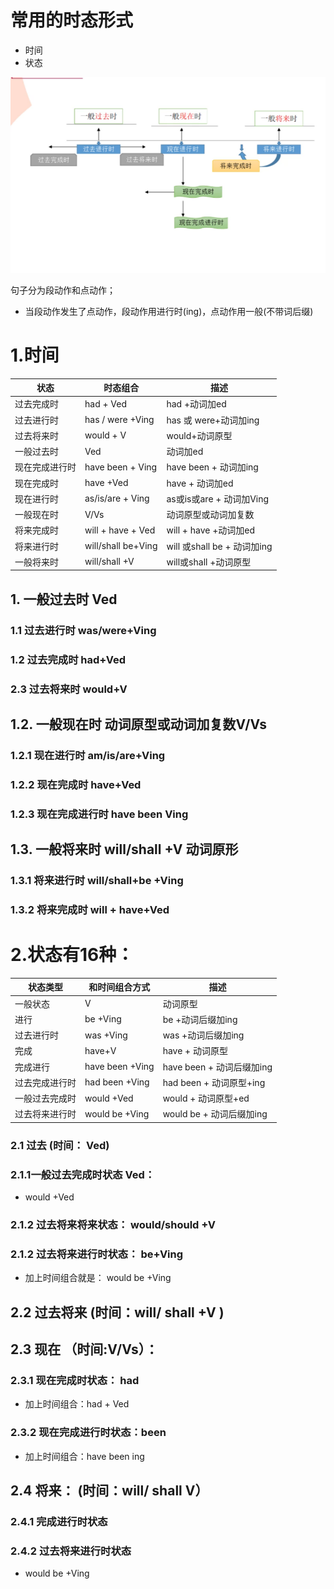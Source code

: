 # 常用的时态形式
- 时间
- 状态

![时序图](../img/时序.png)

句子分为段动作和点动作；
- 当段动作发生了点动作，段动作用进行时(ing)，点动作用一般(不带词后缀)



# 1.时间

|状态|时态组合|描述|
|--------|--------|-------|
|过去完成时| had + Ved| had +动词加ed |
|过去进行时| has / were +Ving| has 或 were+动词加ing|
|过去将来时|would + V | would+动词原型 |
|一般过去时| Ved | 动词加ed |
|现在完成进行时| have been + Ving | have been + 动词加ing|
|现在完成时| have +Ved | have + 动词加ed |
|现在进行时| as/is/are + Ving|as或is或are + 动词加Ving |
|一般现在时| V/Vs| 动词原型或动词加复数|
|将来完成时| will + have + Ved | will + have +动词加ed |
|将来进行时| will/shall be+Ving| will 或shall be + 动词加ing |
|一般将来时| will/shall +V|will或shall +动词原型 |

## 1. 一般过去时 Ved
### 1.1 过去进行时 was/were+Ving
### 1.2 过去完成时 had+Ved
### 2.3 过去将来时 would+V



## 1.2. 一般现在时 动词原型或动词加复数V/Vs
### 1.2.1 现在进行时 am/is/are+Ving
### 1.2.2 现在完成时 have+Ved
### 1.2.3 现在完成进行时 have been Ving

## 1.3. 一般将来时 will/shall +V 动词原形
### 1.3.1 将来进行时 will/shall+be +Ving
### 1.3.2 将来完成时 will + have+Ved

# 2.状态有16种：
|状态类型|和时间组合方式| 描述|
|----------|-----------|---------|
|一般状态| V|动词原型|
|进行| be +Ving|be +动词后缀加ing|
|过去进行时| was +Ving|was +动词后缀加ing|
|完成| have+V| have + 动词原型
|完成进行| have been +Ving| have been + 动词后缀加ing|
|过去完成进行时| had been +Ving| had been  + 动词原型+ing|
|一般过去完成时| would +Ved| would  + 动词原型+ed|
|过去将来进行时|would be +Ving| would be + 动词后缀加ing|

### 2.1  过去  (时间： Ved)
### 2.1.1一般过去完成时状态 Ved：
- would +Ved

### 2.1.2 过去将来将来状态： would/should +V

### 2.1.2 过去将来进行时状态： be+Ving
- 加上时间组合就是： would be +Ving

## 2.2 过去将来 (时间：will/ shall  +V )

## 2.3 现在 （时间:V/Vs）：
### 2.3.1 现在完成时状态： had
- 加上时间组合：had + Ved
### 2.3.2 现在完成进行时状态：been
- 加上时间组合：have been ing 


## 2.4 将来： (时间：will/ shall V）
### 2.4.1 完成进行时状态
### 2.4.2 过去将来进行时状态
- would be +Ving